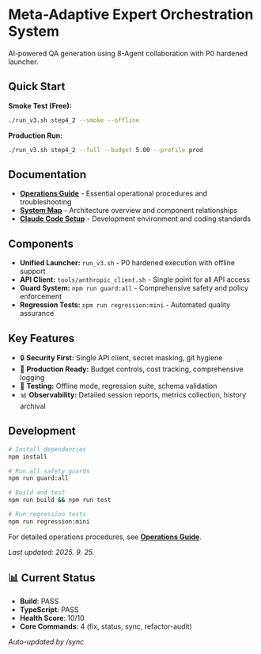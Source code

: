 # Meta-Adaptive Expert Orchestration System

AI-powered QA generation using 8-Agent collaboration with P0 hardened launcher.

## Quick Start

**Smoke Test (Free):**

```bash
./run_v3.sh step4_2 --smoke --offline
```

**Production Run:**

```bash
./run_v3.sh step4_2 --full --budget 5.00 --profile prod
```

## Documentation

- **[Operations Guide](docs/OPERATIONS.md)** - Essential operational procedures and troubleshooting
- **[System Map](SYSTEM_MAP.md)** - Architecture overview and component relationships
- **[Claude Code Setup](CLAUDE.md)** - Development environment and coding standards

## Components

- **Unified Launcher:** `run_v3.sh` - P0 hardened execution with offline support
- **API Client:** `tools/anthropic_client.sh` - Single point for all API access
- **Guard System:** `npm run guard:all` - Comprehensive safety and policy enforcement
- **Regression Tests:** `npm run regression:mini` - Automated quality assurance

## Key Features

- 🔒 **Security First:** Single API client, secret masking, git hygiene
- 🚀 **Production Ready:** Budget controls, cost tracking, comprehensive logging
- 🧪 **Testing:** Offline mode, regression suite, schema validation
- 📊 **Observability:** Detailed session reports, metrics collection, history archival

## Development

```bash
# Install dependencies
npm install

# Run all safety guards
npm run guard:all

# Build and test
npm run build && npm run test

# Run regression tests
npm run regression:mini
```

For detailed operations procedures, see **[Operations Guide](docs/OPERATIONS.md)**.


_Last updated: 2025. 9. 25._

## 📊 Current Status

- **Build**: PASS
- **TypeScript**: PASS
- **Health Score**: 10/10
- **Core Commands**: 4 (fix, status, sync, refactor-audit)

_Auto-updated by /sync_